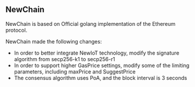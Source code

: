 ## NewChain

NewChain is based on Official golang implementation of the Ethereum protocol.

NewChain made the following changes:

* In order to better integrate NewIoT technology, modify the signature algorithm from secp256-k1 to secp256-r1
* In order to support higher GasPrice settings, modify some of the limiting parameters, including maxPrice and SuggestPrice
* The consensus algorithm uses PoA, and the block interval is 3 seconds

